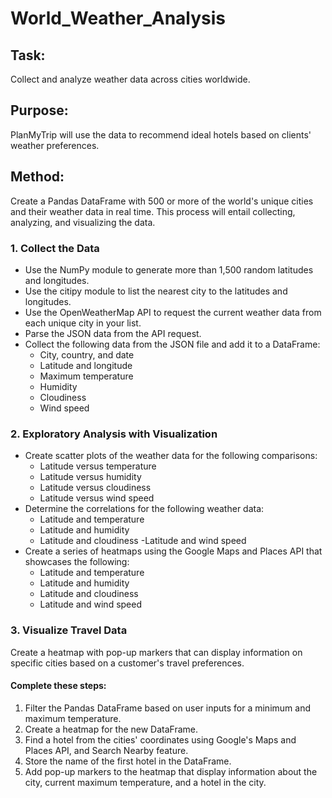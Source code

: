 # World_Weather_Analysis

## Task: 
Collect and analyze weather data across cities worldwide.

## Purpose: 
PlanMyTrip will use the data to recommend ideal hotels based on clients' weather preferences.

## Method: 
Create a Pandas DataFrame with 500 or more of the world's unique cities and their weather data in real time. This process will entail collecting, analyzing, and visualizing the data.

### 1. Collect the Data

- Use the NumPy module to generate more than 1,500 random latitudes and longitudes.
- Use the citipy module to list the nearest city to the latitudes and longitudes.
- Use the OpenWeatherMap API to request the current weather data from each unique city in your list.
- Parse the JSON data from the API request.
- Collect the following data from the JSON file and add it to a DataFrame:
   - City, country, and date
   - Latitude and longitude
   - Maximum temperature
   - Humidity
   - Cloudiness
   - Wind speed
### 2. Exploratory Analysis with Visualization
- Create scatter plots of the weather data for the following comparisons:
   - Latitude versus temperature
   - Latitude versus humidity
   - Latitude versus cloudiness
   - Latitude versus wind speed
- Determine the correlations for the following weather data:
   - Latitude and temperature
   - Latitude and humidity
   - Latitude and cloudiness
    -Latitude and wind speed
- Create a series of heatmaps using the Google Maps and Places API that showcases the following:
   - Latitude and temperature
   - Latitude and humidity
   - Latitude and cloudiness
   - Latitude and wind speed
### 3. Visualize Travel Data
Create a heatmap with pop-up markers that can display information on specific cities based on a customer's travel preferences. 
#### Complete these steps:
1. Filter the Pandas DataFrame based on user inputs for a minimum and maximum temperature.
2. Create a heatmap for the new DataFrame.
3. Find a hotel from the cities' coordinates using Google's Maps and Places API, and Search Nearby feature.
4. Store the name of the first hotel in the DataFrame.
5. Add pop-up markers to the heatmap that display information about the city, current maximum temperature, and a hotel in the city.
